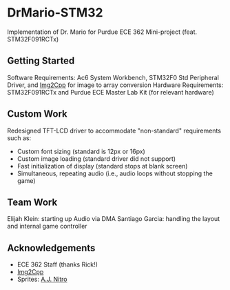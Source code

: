 # DrMario-STM32
Implementation of Dr. Mario for Purdue ECE 362 Mini-project (feat. STM32F091RCTx)

## Getting Started
Software Requirements: Ac6 System Workbench, STM32F0 Std Peripheral Driver, and [Img2Cpp](https://javl.github.io/image2cpp/) for image to array conversion
Hardware Requirements: STM32F091RCTx and Purdue ECE Master Lab Kit (for relevant hardware)

## Custom Work
Redesigned TFT-LCD driver to accommodate "non-standard" requirements such as:
- Custom font sizing (standard is 12px or 16px)
- Custom image loading (standard driver did not support)
- Fast initialization of display (standard stops at blank screen)
- Simultaneous, repeating audio (i.e., audio loops without stopping the game)

## Team Work
Elijah Klein: starting up Audio via DMA
Santiago Garcia: handling the layout and internal game controller

## Acknowledgements
- ECE 362 Staff (thanks Rick!)
- [Img2Cpp](https://javl.github.io/image2cpp/)
- Sprites: [A.J. Nitro](http://www.mariouniverse.com/wp-content/img/sprites/nes/drm/misc-3.png)
